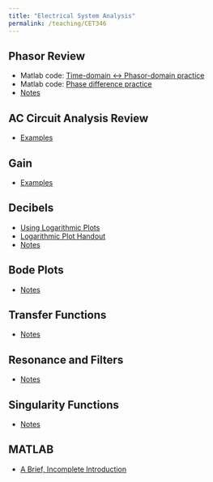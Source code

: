 ```yaml
---
title: "Electrical System Analysis"
permalink: /teaching/CET346
---
```


## Phasor Review
* Matlab code: [Time-domain <-> Phasor-domain practice](/files/CET346TimeToPhasor.m)
* Matlab code: [Phase difference practice](/files/CET346PhaseDifference.m)
* [Notes](/files/BookPages_Chapter03.pdf)

## AC Circuit Analysis Review
* [Examples](/files/BookPages_Chapter04.pdf)

## Gain
* [Examples](/files/BookPages_Chapter06.pdf)

## Decibels
* [Using Logarithmic Plots](/files/CET346LogScaleSlides.pdf)
* [Logarithmic Plot Handout](/files/LogScaleHandout.pdf)
* [Notes](/files/BookPages_Chapter08.pdf)

## Bode Plots
* [Notes](/files/BookPages_Chapter09.pdf)

## Transfer Functions
* [Notes](/files/BookPages_Chapter10.pdf)

## Resonance and Filters
* [Notes](/files/BookPages_Chapter11.pdf)

## Singularity Functions
* [Notes](/files/BookPages_Chapter12.pdf)


## MATLAB
* [A Brief, Incomplete Introduction](/files/BookPages_Chapter02.pdf)
